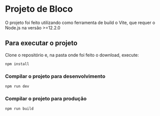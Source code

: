 # Projeto de Bloco

O projeto foi feito utilizando como ferramenta de build o Vite, que requer o Node.js na versão >=12.2.0

## Para executar o projeto

Clone o repositório e, na pasta onde foi feito o download, execute:

```
npm install
```

### Compilar o projeto para desenvolvimento

```
npm run dev
```

### Compilar o projeto para produção
```
npm run build
```

